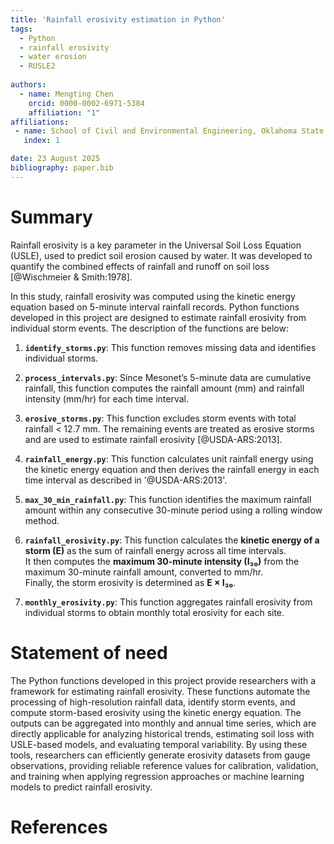 ```yaml
---
title: 'Rainfall erosivity estimation in Python'
tags:
  - Python
  - rainfall erosivity
  - water erosion
  - RUSLE2
    
authors:
  - name: Mengting Chen
    orcid: 0000-0002-6971-5384
    affiliation: "1" 
affiliations:
 - name: School of Civil and Environmental Engineering, Oklahoma State University, United States
   index: 1

date: 23 August 2025
bibliography: paper.bib
---
```


# Summary

Rainfall erosivity is a key parameter in the Universal Soil Loss Equation (USLE), used to predict soil erosion caused by water. It was developed to quantify the combined effects of rainfall and runoff on soil loss [@Wischmeier & Smith:1978].  

In this study, rainfall erosivity was computed using the kinetic energy equation based on 5-minute interval rainfall records. Python functions developed in this project are designed to estimate rainfall erosivity from individual storm events. The description of the functions are below:

1. **`identify_storms.py`**: This function removes missing data and identifies individual storms.  

2. **`process_intervals.py`**: Since Mesonet’s 5-minute data are cumulative rainfall, this function computes the rainfall amount (mm) and rainfall intensity (mm/hr) for each time interval.
   
3. **`erosive_storms.py`**: This function excludes storm events with total rainfall < 12.7 mm. The remaining events are treated as erosive storms and are used to estimate rainfall erosivity [@USDA-ARS:2013].
  
4. **`rainfall_energy.py`**: This function calculates unit rainfall energy using the kinetic energy equation and then derives the rainfall energy in each time interval as described in '@USDA-ARS:2013'.

5. **`max_30_min_rainfall.py`**: This function identifies the maximum rainfall amount within any consecutive 30-minute period using a rolling window method.
   
6. **`rainfall_erosivity.py`**: This function calculates the **kinetic energy of a storm (E)** as the sum of rainfall energy across all time intervals.  
  It then computes the **maximum 30-minute intensity (I₃₀)** from the maximum 30-minute rainfall amount, converted to mm/hr.  
  Finally, the storm erosivity is determined as **E × I₃₀**.
   
7. **`monthly_erosivity.py`**: This function aggregates rainfall erosivity from individual storms to obtain monthly total erosivity for each site.


# Statement of need

The Python functions developed in this project provide researchers with a framework for estimating rainfall erosivity. These functions automate the processing of high-resolution rainfall data, identify storm events, and compute storm-based erosivity using the kinetic energy equation. The outputs can be aggregated into monthly and annual time series, which are directly applicable for analyzing historical trends, estimating soil loss with USLE-based models, and evaluating temporal variability. By using these tools, researchers can efficiently generate erosivity datasets from gauge observations, providing reliable reference values for calibration, validation, and training when applying regression approaches or machine learning models to predict rainfall erosivity.

# References
